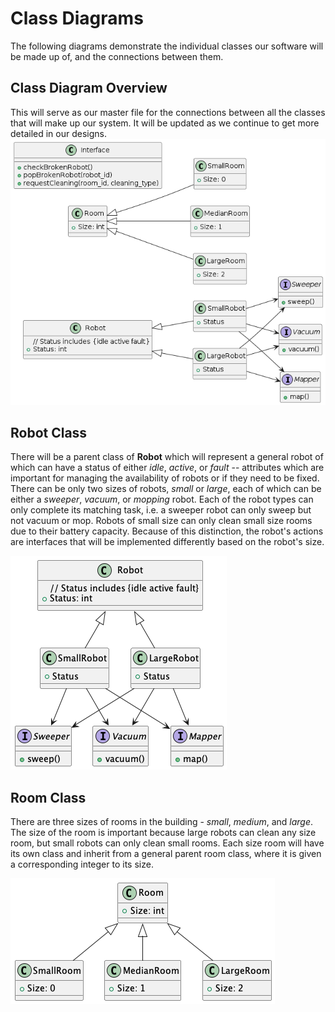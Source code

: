 # Class Diagrams

The following diagrams demonstrate the individual classes our software will be made up of, and the connections between them.

## Class Diagram Overview
This will serve as our master file for the connections between all the classes that will make up our system. It will be updated as we continue to get more detailed in our designs. 
![](overview_class_diagram.png)

## Robot Class
There will be a parent class of **Robot** which will represent a general robot of which can have a status of either *idle*, *active*, or *fault* -- attributes which are important for managing the availability of robots or if they need to be fixed. There can be only two sizes of robots, *small* or *large*, each of which can be either a *sweeper*, *vacuum*, or *mopping* robot. Each of the robot types can only complete its matching task, i.e. a sweeper robot can only sweep but not vacuum or mop. Robots of small size can only clean small size rooms due to their battery capacity. Because of this distinction, the robot's actions are interfaces that will be implemented differently based on the robot's size.

![](robot_class_diagram.png)

## Room Class
There are three sizes of rooms in the building - *small*, *medium*, and *large*. The size of the room is important because large robots can clean any size room, but small robots can only clean small rooms. Each size room will have its own class and inherit from a general parent room class, where it is given a corresponding integer to its size.

![](room_class_diagram.png)
